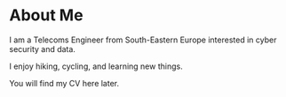 # About Me

I am a Telecoms Engineer from South-Eastern Europe interested in cyber security and data.

I enjoy hiking, cycling, and learning new things.

You will find my CV here later.
